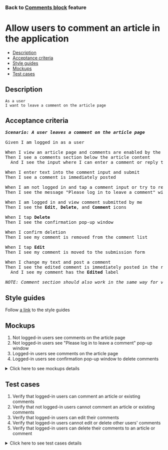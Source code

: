 ### Back to [Comments block](../../README.md) feature

# Allow users to comment an article in the application

- [Description](#description)
- [Acceptance criteria](#acceptance-criteria)
- [Style guides](#style-guides)
- [Mockups](#mockups)
- [Test cases](#test-cases)

## Description

    As a user
    I want to leave a comment on the article page

## Acceptance criteria

<pre>
<b><i>Scenario: A user leaves a comment on the article page</i></b>

Given I am logged in as a user

When I view an article page and comments are enabled by the admin
Then I see a comments section below the article content
  And I see the input where I can enter a comment or reply to existing comments

When I enter text into the comment input and submit
Then I see a comment is immediately posted

When I am not logged in and tap a comment input or try to reply to a comment
Then I see the message "Please log in to leave a comment" with the link to the log-in page

When I am logged in and view comment submitted by me
Then I see the <b>Edit</b>, <b>Delete</b>, and <b>Comment</b> icons

When I tap <b>Delete</b>
Then I see the confirmation pop-up window

When I confirm deletion
Then I see my comment is removed from the comment list

When I tap <b>Edit</b>
Then I see my comment is moved to the submission form

When I change my text and post a comment
Then I see the edited comment is immediately posted in the right place
  And I see my comment has the <b>Edited</b> label

<i>NOTE: Comment section should also work in the same way for video page</i>
</pre>

## Style guides

Follow [a link](https://www.figma.com/proto/0zkkf5WC77OSpvyD6YXpFE/Style-guides?page-id=0%3A1&node-id=19%3A5368&viewport=266%2C48%2C0.54&scaling=min-zoom&starting-point-node-id=19%3A5368) to the style guides

## Mockups

1. Not logged-in users see comments on the article page
2. Not logged-in users see "Please log in to leave a comment" pop-up window
3. Logged-in users see comments on the article page
4. Logged-in users see confirmation pop-up window to delete comments

<details>
  <summary>Click here to see mockups details</summary>

**1. Not logged-in users see comments on the article page:**

![Not logged-in users see comments on the article page](/sports_hub_portal/mobile_application_features/comments/images/application_comments_for_not_logged_in_user.png)

**2. Not logged-in users see "Please log in to leave a comment" pop-up window:**

![Not logged-in users see "Please log in to leave a comment" pop-up window](/sports_hub_portal/mobile_application_features/comments/images/application_log_in_to_leave_comments_popup.png)

**3. Logged-in users see comments on the article page:**

![Logged-in users see comments on the article page](/sports_hub_portal/mobile_application_features/comments/images/application_comments_for_logged_in_user.png)

**4. Logged-in users see confirmation pop-up window to delete comments:**

![Logged-in users see confirmation pop-up window to delete comments](/sports_hub_portal/mobile_application_features/comments/images/application_before_delete_popup.png)

</details>

## Test cases

1. Verify that logged-in users can comment an article or existing comments
2. Verify that not logged-in users cannot comment an article or existing comments
3. Verify that logged-in users can edit their comments
4. Verify that logged-in users cannot edit or delete other users' comments
5. Verify that logged-in users can delete their comments to an article or comment

<details>
  <summary>Click here to see test cases details</summary>

### **#1. Verify that logged-in users can comment an article or existing comments**

|Preconditions|Steps|Expected result
--------------|-----|----------
|- Log in with user account</br>- There is some article with comments enabled</br>- There are some users’ comments to the article|1) Select an article</br>2) Enter a comment</br>3) Tap <b>Submit</b></br>4) Reply to a comment from another user</br>5) Tap <b>Submit</b>|1) Comment appears as the latest comment to the article and is visible to users</br>2) Comment appears as the latest comment to another comment and is visible to users|

### **#2. Verify that not logged-in users cannot comment an article or existing comments**

|Preconditions|Steps|Expected result
--------------|-----|----------
|- The user is not logged in</br>- There is some article with comments enabled</br>- There are some users’ comments to the article|1) Select an article</br>2) Tap comment icon to the article</br>3) View comments to the article</br>4) Tap comments icon to the comment|1) Message "Please log in to leave a comment" with a link to the log-in page appears</br>2) Message "Please log in to leave a comment" with a link to the log-in page appears|

### **#3. Verify that logged-in users can edit their comments**

|Preconditions|Steps|Expected result
--------------|-----|----------
|- Log in with user account</br>- There is a comment to the article by this user</br>- There is a reply to the existing comment by this user|1) Go to the article with comments</br>2) Go to your comment and then tap tap <b>Edit</b> icon</br>3) Make some changes</br>4) Tap <b>Submit</b></br>5) Go to your reply to the comment, and then tap the <b>Edit</b> icon</br>6) Make some changes</br>7) Tap <b>Submit</b>|4) The edited comment is immediately posted with the <b>Edited</b> label in the right place, and all users can see it</br>7) The edited comment is immediately posted with the <b>Edited</b> label in the right place, and all users can see it|

### **#4. Verify that logged-in users cannot edit or delete other users’ comments**

|Preconditions|Steps|Expected result
--------------|-----|----------
|- Log in with user account</br>- There are some comments of other users to the article</br>- There are some replies from other users to comments|1) Select some article with comments</br>2) View other users' comments to the article</br>3) View other users' replies to comments|2) The <b>Edit</b> and <b>Delete</b> icons are not available</br>3) The <b>Edit</b> and <b>Delete</b> icons are not available|

### **#5. Verify that logged-in users can delete their comments to an article or comment**

|Preconditions|Steps|Expected result
--------------|-----|----------
|- Log in with user account</br>- There is a comment to the article by this user</br>- There is a reply to the comment by this user|1) Select previously commented article</br>2) Tap the <b>Delete</b> icon near the user’s comment to the article</br>3) Tap <b>Delete</b></br>4) Tap the <b>Delete</b> icon near the user’s comment to the article</br>5) Tap <b>Delete</b>|2) Confirmation pop-up window appears</br>3) Comment is removed and not visible anymore</br>4) Confirmation pop-up window appears</br>5) Comment is removed and not visible anymore|
</details>

